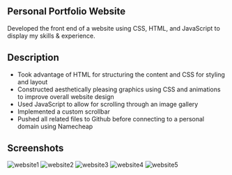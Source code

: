 ## Personal Portfolio Website
Developed the front end of a website using CSS, HTML, and JavaScript to display my skills & experience.

## Description
- Took advantage of HTML for structuring the content and CSS for styling and layout
- Constructed aesthetically pleasing graphics using CSS and animations to improve overall website design
- Used JavaScript to allow for scrolling through an image gallery
- Implemented a custom scrollbar
- Pushed all related files to Github before connecting to a personal domain using Namecheap

## Screenshots

![website1](https://github.com/zohairahmedd/Personal-Website/assets/151594538/1208101f-841d-441a-a206-2015b965f88e)
![website2](https://github.com/zohairahmedd/Personal-Website/assets/151594538/1e136662-7fb7-47f8-9955-77a5576fb936)
![website3](https://github.com/zohairahmedd/Personal-Website/assets/151594538/ba100786-0f6f-4e7e-88ad-0da48ace9674)
![website4](https://github.com/zohairahmedd/Personal-Website/assets/151594538/69cf5697-ff1a-4559-a5df-1577d7017833)
![website5](https://github.com/zohairahmedd/Personal-Website/assets/151594538/3c120f40-0c8c-4fd6-85aa-6be742ea646f)

